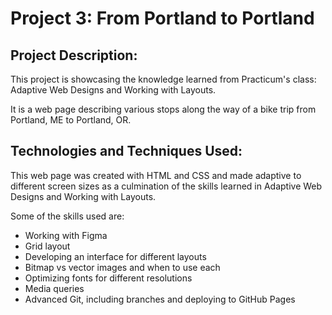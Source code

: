 # Project 3: From Portland to Portland

## Project Description:
This project is showcasing the knowledge learned from Practicum's class: Adaptive Web Designs and Working with Layouts.

It is a web page describing various stops along the way of a bike trip from Portland, ME to Portland, OR.

## Technologies and Techniques Used:
This web page was created with HTML and CSS and made adaptive to different screen sizes as a culmination of the skills learned in Adaptive Web Designs and Working with Layouts.

Some of the skills used are:
* Working with Figma
* Grid layout
* Developing an interface for different layouts
* Bitmap vs vector images and when to use each
* Optimizing fonts for different resolutions
* Media queries
* Advanced Git, including branches and deploying to GitHub Pages